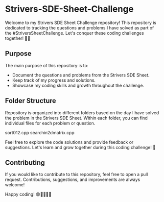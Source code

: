 # Strivers-SDE-Sheet-Challenge

Welcome to my Strivers SDE Sheet Challenge repository! This repository is dedicated to tracking the questions and problems I have solved as part of the #StriversSheetChallenge. Let's conquer these coding challenges together! 💪🚀

## Purpose

The main purpose of this repository is to:

- Document the questions and problems from the Strivers SDE Sheet.
- Keep track of my progress and solutions.
- Showcase my coding skills and growth throughout the challenge.

## Folder Structure

Repository is organized into different folders based on the day I have solved the problem in the Strivers SDE Sheet. Within each folder, you can find individual files for each problem or question.

sort012.cpp
searchin2dmatrix.cpp


<!-- 

## Tracking Progress

To keep track of the questions and problems I have solved, I will update the checklist below. The checkboxes will indicate whether a particular problem has been solved or not.

5.  [√]  SORT 012
10. [√]  SEARCH IN 2D MATRIX
13. [√]  FIND DUPLICATE IN MATRIX
 -->

Feel free to explore the code solutions and provide feedback or suggestions. Let's learn and grow together during this coding challenge! 🌟


## Contributing

If you would like to contribute to this repository, feel free to open a pull request. Contributions, suggestions, and improvements are always welcome!

Happy coding! 😄👩‍💻👨‍💻
